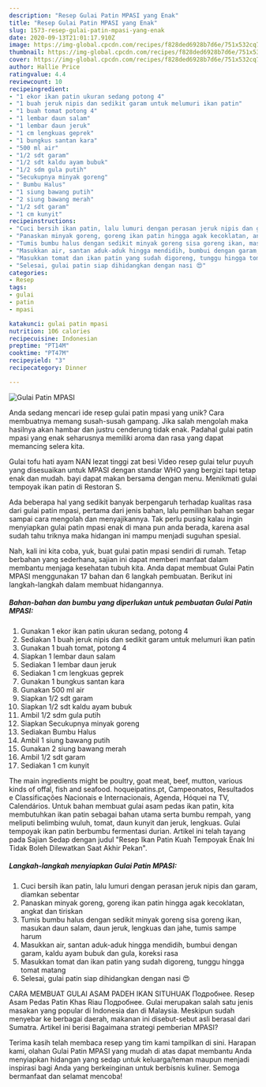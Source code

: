 ```yaml
---
description: "Resep Gulai Patin MPASI yang Enak"
title: "Resep Gulai Patin MPASI yang Enak"
slug: 1573-resep-gulai-patin-mpasi-yang-enak
date: 2020-09-13T21:01:17.910Z
image: https://img-global.cpcdn.com/recipes/f828ded6928b7d6e/751x532cq70/gulai-patin-mpasi-foto-resep-utama.jpg
thumbnail: https://img-global.cpcdn.com/recipes/f828ded6928b7d6e/751x532cq70/gulai-patin-mpasi-foto-resep-utama.jpg
cover: https://img-global.cpcdn.com/recipes/f828ded6928b7d6e/751x532cq70/gulai-patin-mpasi-foto-resep-utama.jpg
author: Hallie Price
ratingvalue: 4.4
reviewcount: 10
recipeingredient:
- "1 ekor ikan patin ukuran sedang potong 4"
- "1 buah jeruk nipis dan sedikit garam untuk melumuri ikan patin"
- "1 buah tomat potong 4"
- "1 lembar daun salam"
- "1 lembar daun jeruk"
- "1 cm lengkuas geprek"
- "1 bungkus santan kara"
- "500 ml air"
- "1/2 sdt garam"
- "1/2 sdt kaldu ayam bubuk"
- "1/2 sdm gula putih"
- "Secukupnya minyak goreng"
- " Bumbu Halus"
- "1 siung bawang putih"
- "2 siung bawang merah"
- "1/2 sdt garam"
- "1 cm kunyit"
recipeinstructions:
- "Cuci bersih ikan patin, lalu lumuri dengan perasan jeruk nipis dan garam, diamkan sebentar"
- "Panaskan minyak goreng, goreng ikan patin hingga agak kecoklatan, angkat dan tiriskan"
- "Tumis bumbu halus dengan sedikit minyak goreng sisa goreng ikan, masukan daun salam, daun jeruk, lengkuas dan jahe, tumis sampe harum"
- "Masukkan air, santan aduk-aduk hingga mendidih, bumbui dengan garam, kaldu ayam bubuk dan gula, koreksi rasa"
- "Masukkan tomat dan ikan patin yang sudah digoreng, tunggu hingga tomat matang"
- "Selesai, gulai patin siap dihidangkan dengan nasi 😍"
categories:
- Resep
tags:
- gulai
- patin
- mpasi

katakunci: gulai patin mpasi 
nutrition: 106 calories
recipecuisine: Indonesian
preptime: "PT14M"
cooktime: "PT47M"
recipeyield: "3"
recipecategory: Dinner

---
```



![Gulai Patin MPASI](https://img-global.cpcdn.com/recipes/f828ded6928b7d6e/751x532cq70/gulai-patin-mpasi-foto-resep-utama.jpg)

Anda sedang mencari ide resep gulai patin mpasi yang unik? Cara membuatnya memang susah-susah gampang. Jika salah mengolah maka hasilnya akan hambar dan justru cenderung tidak enak. Padahal gulai patin mpasi yang enak seharusnya memiliki aroma dan rasa yang dapat memancing selera kita.

Gulai tofu hati ayam NAN lezat tinggi zat besi Video resep gulai telur puyuh yang disesuaikan untuk MPASI dengan standar WHO yang bergizi tapi tetap enak dan mudah. bayi dapat makan bersama dengan menu. Menikmati gulai tempoyak ikan patin di Restoran S.

Ada beberapa hal yang sedikit banyak berpengaruh terhadap kualitas rasa dari gulai patin mpasi, pertama dari jenis bahan, lalu pemilihan bahan segar sampai cara mengolah dan menyajikannya. Tak perlu pusing kalau ingin menyiapkan gulai patin mpasi enak di mana pun anda berada, karena asal sudah tahu triknya maka hidangan ini mampu menjadi suguhan spesial.


Nah, kali ini kita coba, yuk, buat gulai patin mpasi sendiri di rumah. Tetap berbahan yang sederhana, sajian ini dapat memberi manfaat dalam membantu menjaga kesehatan tubuh kita. Anda dapat membuat Gulai Patin MPASI menggunakan 17 bahan dan 6 langkah pembuatan. Berikut ini langkah-langkah dalam membuat hidangannya.

<!--inarticleads1-->

##### Bahan-bahan dan bumbu yang diperlukan untuk pembuatan Gulai Patin MPASI:

1. Gunakan 1 ekor ikan patin ukuran sedang, potong 4
1. Sediakan 1 buah jeruk nipis dan sedikit garam untuk melumuri ikan patin
1. Gunakan 1 buah tomat, potong 4
1. Siapkan 1 lembar daun salam
1. Sediakan 1 lembar daun jeruk
1. Sediakan 1 cm lengkuas geprek
1. Gunakan 1 bungkus santan kara
1. Gunakan 500 ml air
1. Siapkan 1/2 sdt garam
1. Siapkan 1/2 sdt kaldu ayam bubuk
1. Ambil 1/2 sdm gula putih
1. Siapkan Secukupnya minyak goreng
1. Sediakan  Bumbu Halus
1. Ambil 1 siung bawang putih
1. Gunakan 2 siung bawang merah
1. Ambil 1/2 sdt garam
1. Sediakan 1 cm kunyit


The main ingredients might be poultry, goat meat, beef, mutton, various kinds of offal, fish and seafood. hoqueipatins.pt, Campeonatos, Resultados e Classificações Nacionais e Internacionais, Agenda, Hóquei na TV, Calendários. Untuk bahan membuat gulai asam pedas ikan patin, kita membutuhkan ikan patin sebagai bahan utama serta bumbu rempah, yang meliputi belimbing wuluh, tomat, daun kunyit dan jeruk, lengkuas. Gulai tempoyak ikan patin berbumbu fermentasi durian. Artikel ini telah tayang pada Sajian Sedap dengan judul &#34;Resep Ikan Patin Kuah Tempoyak Enak Ini Tidak Boleh Dilewatkan Saat Akhir Pekan&#34;. 

<!--inarticleads2-->

##### Langkah-langkah menyiapkan Gulai Patin MPASI:

1. Cuci bersih ikan patin, lalu lumuri dengan perasan jeruk nipis dan garam, diamkan sebentar
1. Panaskan minyak goreng, goreng ikan patin hingga agak kecoklatan, angkat dan tiriskan
1. Tumis bumbu halus dengan sedikit minyak goreng sisa goreng ikan, masukan daun salam, daun jeruk, lengkuas dan jahe, tumis sampe harum
1. Masukkan air, santan aduk-aduk hingga mendidih, bumbui dengan garam, kaldu ayam bubuk dan gula, koreksi rasa
1. Masukkan tomat dan ikan patin yang sudah digoreng, tunggu hingga tomat matang
1. Selesai, gulai patin siap dihidangkan dengan nasi 😍


CARA MEMBUAT GULAI ASAM PADEH IKAN SITUHUAK Подробнее. Resep Asam Pedas Patin Khas Riau Подробнее. Gulai merupakan salah satu jenis masakan yang popular di Indonesia dan di Malaysia. Meskipun sudah menyebar ke berbagai daerah, makanan ini disebut-sebut asli berasal dari Sumatra. Artikel ini berisi Bagaimana strategi pemberian MPASI? 

Terima kasih telah membaca resep yang tim kami tampilkan di sini. Harapan kami, olahan Gulai Patin MPASI yang mudah di atas dapat membantu Anda menyiapkan hidangan yang sedap untuk keluarga/teman maupun menjadi inspirasi bagi Anda yang berkeinginan untuk berbisnis kuliner. Semoga bermanfaat dan selamat mencoba!
